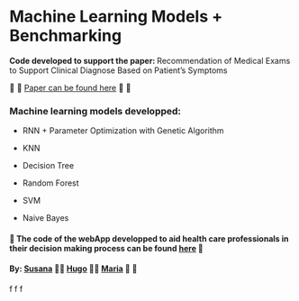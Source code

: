 # Machine Learning Models + Benchmarking

<p> <b> Code developed to support the paper: </b> Recommendation of Medical Exams to Support Clinical Diagnose Based on Patient’s Symptoms 

:pill: :syringe:  [Paper can be found here](https://github.com/SusanaMarques/QuickCheck-RecommendationSystem/blob/master/paper.pdf) :pill: :syringe:


### <p> <b> Machine learning models developped:</b>


- RNN + Parameter Optimization with Genetic Algorithm

- KNN

- Decision Tree

- Random Forest 

- SVM

- Naive Bayes


#### :pill: The code of the webApp developped to aid health care professionals in their decision making process can be found [here](https://github.com/SusanaMarques/QuickCheck-WebApp) :pill:

  
  #### By: [Susana](https://github.com/SusanaMarques) :pill::syringe: [Hugo](https://github.com/hchexy)  :pill::syringe:  [Maria](https://github.com/mariajbp)   :pill: :syringe:

f
f
f

